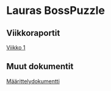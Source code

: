 # Lauras BossPuzzle

## Viikkoraportit

[Viikko 1](https://github.com/LauraACodes/LaurasBossPuzzle/blob/main/Dokumentaatio/Viikkoraportti1.md)

## Muut dokumentit

[Määrittelydokumentti](https://github.com/LauraACodes/LaurasBossPuzzle/blob/main/Dokumentaatio/Maarittelydokumentti.md)

